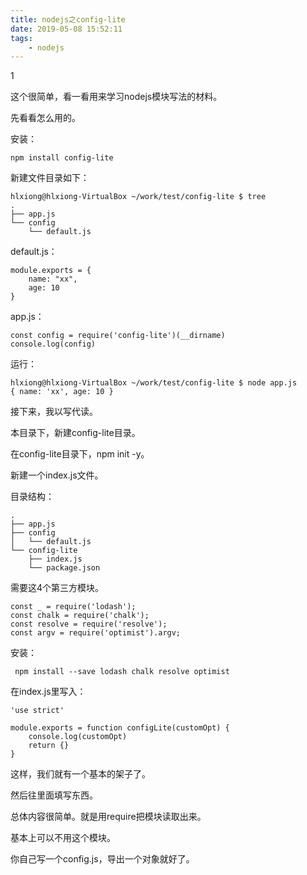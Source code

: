 ```yaml
---
title: nodejs之config-lite
date: 2019-05-08 15:52:11
tags:
	- nodejs
---
```


1

这个很简单，看一看用来学习nodejs模块写法的材料。

先看看怎么用的。

安装：

```
npm install config-lite
```

新建文件目录如下：

```
hlxiong@hlxiong-VirtualBox ~/work/test/config-lite $ tree        
.
├── app.js
└── config
    └── default.js
```

default.js：

```
module.exports = {
    name: "xx",
    age: 10
}
```

app.js：

```
const config = require('config-lite')(__dirname)
console.log(config)
```

运行：

```
hlxiong@hlxiong-VirtualBox ~/work/test/config-lite $ node app.js
{ name: 'xx', age: 10 }
```

接下来，我以写代读。

本目录下，新建config-lite目录。

在config-lite目录下，npm init -y。

新建一个index.js文件。

目录结构：

```
.
├── app.js
├── config
│   └── default.js
└── config-lite
    ├── index.js
    └── package.json
```

需要这4个第三方模块。

```
const _ = require('lodash');
const chalk = require('chalk');
const resolve = require('resolve');
const argv = require('optimist').argv;
```

安装：

```
 npm install --save lodash chalk resolve optimist
```

在index.js里写入：

```
'use strict'

module.exports = function configLite(customOpt) {
    console.log(customOpt)
    return {}
}
```

这样，我们就有一个基本的架子了。

然后往里面填写东西。

总体内容很简单。就是用require把模块读取出来。

基本上可以不用这个模块。

你自己写一个config.js，导出一个对象就好了。





